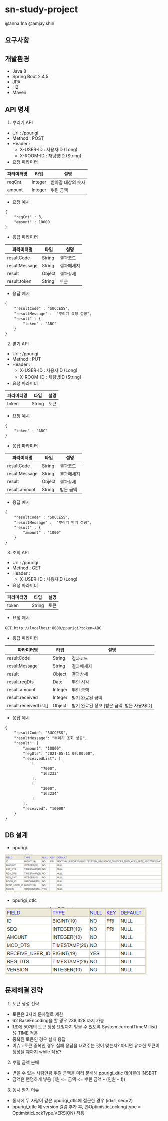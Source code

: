 # sn-study-project
@anna.1na
@amjay.shin
## 요구사항
## 개발환경
- Java 8
- Spring Boot 2.4.5
- JPA
- H2
- Maven
## API 명세
1. 뿌리기 API
- Url : /ppurigi
- Method : POST
- Header :
    - X-USER-ID : 사용자ID (Long)
    - X-ROOM-ID : 채팅방ID (String)
- 요청 파라미터

| 파라미터명 | 타입 | 설명 |
|---|---|---|
| reqCnt | Integer | 받아갈 대상의 숫자 |
| amount | Integer | 뿌린 금액 |
- 요청 예시
```
{
    "reqCnt" : 3,
    "amount" : 10000
}
```
- 응답 파라미터

| 파라미터명 | 타입 | 설명 |
|---|---|---|
| resultCode | String | 결과코드 |
| resultMessage | String | 결과메세지 |
| result | Object | 결과상세 |
| result.token | String | 토큰 |

- 응답 예시
```
{
    "resultCode" : "SUCCESS",
    "resultMessage" :  "뿌리기 요청 성공",
    "result" : {
        "token" : "ABC"
    }
}
```
2. 받기 API
- Url : /ppurigi
- Method : PUT
- Header :
    - X-USER-ID : 사용자ID (Long)
    - X-ROOM-ID : 채팅방ID (String)
- 요청 파라미터

| 파라미터명 | 타입 | 설명 |
|---|---|---|
| token | String | 토큰 |
- 요청 예시
```
{
    "token" : "ABC"
}
```
- 응답 파라미터

| 파라미터명 | 타입 | 설명 |
|---|---|---|
| resultCode | String | 결과코드 |
| resultMessage | String | 결과메세지 |
| result | Object | 결과상세 |
| result.amount | String | 받은 금액 |

- 응답 예시
```
{
    "resultCode" : "SUCCESS",
    "resultMessage" :  "뿌리기 받기 성공",
    "result" : {
        "amount" : "1000"
    }
}
```

3. 조회 API
- Url : /ppurigi
- Method : GET
- Header :
    - X-USER-ID : 사용자ID (Long)
- 요청 파라미터

| 파라미터명 | 타입 | 설명 |
|---|---|---|
| token | String | 토큰 |
- 요청 예시
```
GET http://localhost:8080/ppurigi?token=ABC
```
- 응답 파라미터

| 파라미터명 | 타입 | 설명 |
|---|---|---|
| resultCode | String | 결과코드 |
| resultMessage | String | 결과메세지 |
| result | Object | 결과상세 |
| result.regDts | Date | 뿌린 시각 |
| result.amount | Integer | 뿌린 금액 |
| result.received | Integer | 받기 완료된 금액 |
| result.receivedList[] | Object | 받기 완료된 정보 [받은 금액, 받은 사용자ID] |

- 응답 예시
```
{
    "resultCode": "SUCCESS",
    "resultMessage": "뿌리기 조회 성공",
    "result": {
        "amount": "10000",
        "regDts": "2021-05-11 09:00:00",
        "receivedList": [
            [
                "7000",
                "163233"
            ],
            [
                "3000",
                "163234"
            ]
        ],
        "received": "10000"
    }
}
```

## DB 설계
- ppurigi

![](./img/ppurigi.PNG)

- ppurigi_dtlc

![](./img/ppurigi_dtlc.PNG)

## 문제해결 전략
1. 토큰 생성 전략
- 토큰은 3자리 문자열로 제한
- 62 BaseEncoding을 할 경우 238,328 까지 가능
- 1초에 50개의 토큰 생성 요청까지 받을 수 있도록 System.currentTimeMillis() % TIME 적용
- 중복된 토큰인 경우 실패 응답
- 이슈 : 토큰 중복인 경우 실패 응답을 내려주는 것이 맞는지? 아니면 유효한 토큰이 생성될 떄까지 while 적용?

2. 뿌릴 금액 분배
- 받을 수 있는 사람만큼 뿌릴 금액을 미리 분배해 ppurigi_dtlc 테이블에 INSERT
- 금액은 랜덤하게 넣음 (1원 <= 금액 <= 뿌린 금액 - (인원 - 1))

3. 동시 받기 이슈
- 동시에 두 사람이 같은 ppurigi_dtlc에 접근한 경우 (id=1, seq=2)
- ppurigi_dtlc 에 version 컬럼 추가 후, @OptimisticLocking(type = OptimisticLockType.VERSION) 적용
